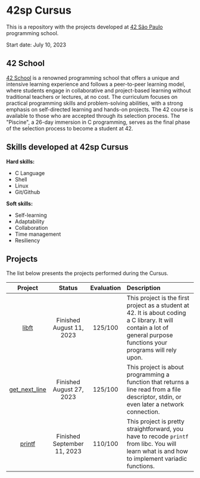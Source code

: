 # 42sp Cursus

This is a repository with the projects developed at [42 São Paulo](https://www.42sp.org.br/) programming school.

Start date: July 10, 2023

## 42 School

[42 School](https://42.fr/en/homepage/) is a renowned programming school that offers a unique and intensive learning experience and follows a peer-to-peer learning model, where students engage in collaborative and project-based learning without traditional teachers or lectures, at no cost. The curriculum focuses on practical programming skills and problem-solving abilities, with a strong emphasis on self-directed learning and hands-on projects. The 42 course is available to those who are accepted through its selection process. The "Piscine", a 26-day immersion in C programming, serves as the final phase of the selection process to become a student at 42.

## Skills developed at 42sp Cursus

**Hard skills:**

- C Language
- Shell
- Linux
- Git/Github

**Soft skills:**

- Self-learning
- Adaptability
- Collaboration
- Time management
- Resiliency

## Projects

The list below presents the projects performed during the Cursus.

| Project  | Status | Evaluation | Description |
| :----: | :----: | :----: | :---- |
| [libft](https://github.com/daniele-frade/42sp-cursus/tree/main/libft)                 | Finished <br> August 11, 2023 | 125/100 | This project is the first project as a student at 42. It is about coding a C library. It will contain a lot of general purpose functions your programs will rely upon. | 
| [get_next_line](https://github.com/daniele-frade/42sp-cursus/tree/main/get_next_line) | Finished <br> August 27, 2023 | 125/100 | This project is about programming a function that returns a line read from a file descriptor, stdin, or even later a network connection.
| [printf](https://github.com/daniele-frade/42sp-cursus/tree/main/printf)               | Finished <br> September 11, 2023 | 110/100 | This project is pretty straightforward, you have to recode `printf` from libc. You will learn what is and how to implement variadic functions. |

